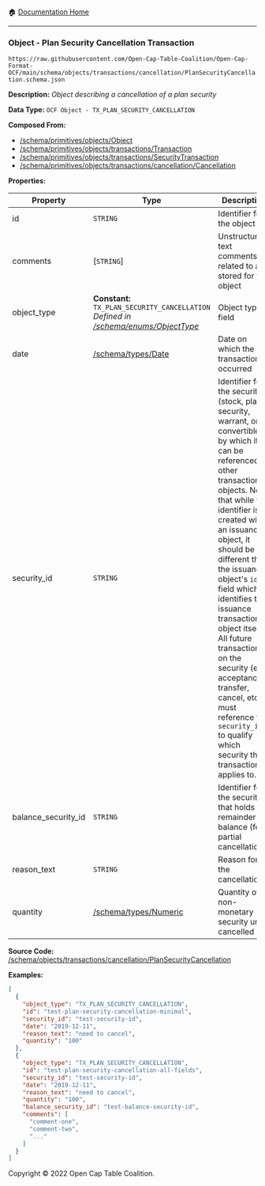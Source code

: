 :house: [Documentation Home](../../../../home/xudiera/code/README.md)

---

### Object - Plan Security Cancellation Transaction

`https://raw.githubusercontent.com/Open-Cap-Table-Coalition/Open-Cap-Format-OCF/main/schema/objects/transactions/cancellation/PlanSecurityCancellation.schema.json`

**Description:** _Object describing a cancellation of a plan security_

**Data Type:** `OCF Object - TX_PLAN_SECURITY_CANCELLATION`

**Composed From:**

- [/schema/primitives/objects/Object](../../../primitives/objects/Object.md)
- [/schema/primitives/objects/transactions/Transaction](../../../primitives/objects/transactions/Transaction.md)
- [/schema/primitives/objects/transactions/SecurityTransaction](../../../primitives/objects/transactions/SecurityTransaction.md)
- [/schema/primitives/objects/transactions/cancellation/Cancellation](../../../primitives/objects/transactions/cancellation/Cancellation.md)

**Properties:**

| Property            | Type                                                                                                                    | Description                                                                                                                                                                                                                                                                                                                                                                                                                                                                                                 | Required   |
| ------------------- | ----------------------------------------------------------------------------------------------------------------------- | ----------------------------------------------------------------------------------------------------------------------------------------------------------------------------------------------------------------------------------------------------------------------------------------------------------------------------------------------------------------------------------------------------------------------------------------------------------------------------------------------------------- | ---------- |
| id                  | `STRING`                                                                                                                | Identifier for the object                                                                                                                                                                                                                                                                                                                                                                                                                                                                                   | `REQUIRED` |
| comments            | [`STRING`]                                                                                                              | Unstructured text comments related to and stored for the object                                                                                                                                                                                                                                                                                                                                                                                                                                             | -          |
| object_type         | **Constant:** `TX_PLAN_SECURITY_CANCELLATION`</br>_Defined in [/schema/enums/ObjectType](../../../enums/ObjectType.md)_ | Object type field                                                                                                                                                                                                                                                                                                                                                                                                                                                                                           | `REQUIRED` |
| date                | [/schema/types/Date](../../../types/Date.md)                                                                            | Date on which the transaction occurred                                                                                                                                                                                                                                                                                                                                                                                                                                                                      | `REQUIRED` |
| security_id         | `STRING`                                                                                                                | Identifier for the security (stock, plan security, warrant, or convertible) by which it can be referenced by other transaction objects. Note that while this identifier is created with an issuance object, it should be different than the issuance object's `id` field which identifies the issuance transaction object itself. All future transactions on the security (e.g. acceptance, transfer, cancel, etc.) must reference this `security_id` to qualify which security the transaction applies to. | `REQUIRED` |
| balance_security_id | `STRING`                                                                                                                | Identifier for the security that holds the remainder balance (for partial cancellations)                                                                                                                                                                                                                                                                                                                                                                                                                    | -          |
| reason_text         | `STRING`                                                                                                                | Reason for the cancellation                                                                                                                                                                                                                                                                                                                                                                                                                                                                                 | `REQUIRED` |
| quantity            | [/schema/types/Numeric](../../../types/Numeric.md)                                                                      | Quantity of non-monetary security units cancelled                                                                                                                                                                                                                                                                                                                                                                                                                                                           | `REQUIRED` |

**Source Code:** [/schema/objects/transactions/cancellation/PlanSecurityCancellation](../../../../../../../../../../schema/objects/transactions/cancellation/PlanSecurityCancellation.schema.json)

**Examples:**

```json
[
  {
    "object_type": "TX_PLAN_SECURITY_CANCELLATION",
    "id": "test-plan-security-cancellation-minimal",
    "security_id": "test-security-id",
    "date": "2019-12-11",
    "reason_text": "need to cancel",
    "quantity": "100"
  },
  {
    "object_type": "TX_PLAN_SECURITY_CANCELLATION",
    "id": "test-plan-security-cancellation-all-fields",
    "security_id": "test-security-id",
    "date": "2019-12-11",
    "reason_text": "need to cancel",
    "quantity": "100",
    "balance_security_id": "test-balance-security-id",
    "comments": [
      "comment-one",
      "comment-two",
      "..."
    ]
  }
]
```

Copyright © 2022 Open Cap Table Coalition.

